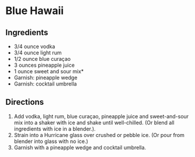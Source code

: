 Blue Hawaii
===========

Ingredients
-----------

- 3/4 ounce vodka
- 3/4 ounce light rum
- 1/2 ounce blue curaçao
- 3 ounces pineapple juice
- 1 ounce sweet and sour mix*
- Garnish: pineapple wedge
- Garnish: cocktail umbrella


Directions
----------

1. Add vodka, light rum, blue curaçao, pineapple juice and sweet-and-sour mix into a shaker with ice and shake until well-chilled. (Or blend all ingredients with ice in a blender.).
2. Strain into a Hurricane glass over crushed or pebble ice. (Or pour from blender into glass with no ice.)
3. Garnish with a pineapple wedge and cocktail umbrella.
